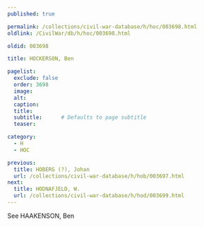 ```yaml
---
published: true

permalink: /collections/civil-war-database/h/hoc/003698.html
oldlink: /CivilWar/db/h/hoc/003698.html

oldid: 003698

title: HOCKERSON, Ben

pagelist:
  exclude: false
  order: 3698
  image: 
  alt:
  caption:
  title:
  subtitle:      # Defaults to page subtitle
  teaser:

category: 
  - H 
  - HOC

previous:
  title: HOBERG (?), Johan
  url: /collections/civil-war-database/h/hob/003697.html  
next:
  title: HODNAFJELD, W.
  url: /collections/civil-war-database/h/hod/003699.html   
---
```

See HAAKENSON, Ben